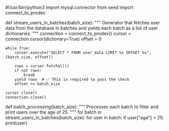 #!/usr/bin/python3
import mysql.connector
from seed import connect_to_prodev


def stream_users_in_batches(batch_size):
    """
    Generator that fetches user data from the database in batches
    and yields each batch as a list of user dictionaries.
    """
    connection = connect_to_prodev()
    cursor = connection.cursor(dictionary=True)
    offset = 0

    while True:
        cursor.execute("SELECT * FROM user_data LIMIT %s OFFSET %s", (batch_size, offset))

        rows = cursor.fetchall()
        if not rows:
            break
        yield rows  # ✅ This is required to pass the check
        offset += batch_size

    cursor.close()
    connection.close()


def batch_processing(batch_size):
    """
    Processes each batch to filter and print users over the age of 25.
    """
    for batch in stream_users_in_batches(batch_size):
        for user in batch:
            if user["age"] > 25:
                print(user)
